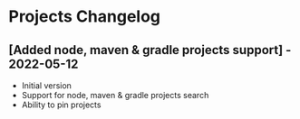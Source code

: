 # Projects Changelog

## [Added node, maven & gradle projects support] - 2022-05-12

- Initial version
- Support for node, maven & gradle projects search
- Ability to pin projects
